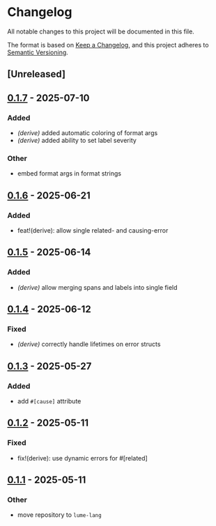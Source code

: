 # Changelog

All notable changes to this project will be documented in this file.

The format is based on [Keep a Changelog](https://keepachangelog.com/en/1.0.0/),
and this project adheres to [Semantic Versioning](https://semver.org/spec/v2.0.0.html).

## [Unreleased]

## [0.1.7](https://github.com/lume-lang/error_snippet/compare/error_snippet_derive-v0.1.6...error_snippet_derive-v0.1.7) - 2025-07-10

### Added

- *(derive)* added automatic coloring of format args
- *(derive)* added ability to set label severity

### Other

- embed format args in format strings

## [0.1.6](https://github.com/lume-lang/error_snippet/compare/error_snippet_derive-v0.1.5...error_snippet_derive-v0.1.6) - 2025-06-21

### Added

- feat!(derive): allow single related- and causing-error

## [0.1.5](https://github.com/lume-lang/error_snippet/compare/error_snippet_derive-v0.1.4...error_snippet_derive-v0.1.5) - 2025-06-14

### Added

- *(derive)* allow merging spans and labels into single field

## [0.1.4](https://github.com/lume-lang/error_snippet/compare/error_snippet_derive-v0.1.3...error_snippet_derive-v0.1.4) - 2025-06-12

### Fixed

- *(derive)* correctly handle lifetimes on error structs

## [0.1.3](https://github.com/lume-lang/error_snippet/compare/error_snippet_derive-v0.1.2...error_snippet_derive-v0.1.3) - 2025-05-27

### Added

- add `#[cause]` attribute

## [0.1.2](https://github.com/lume-lang/error_snippet/compare/error_snippet_derive-v0.1.1...error_snippet_derive-v0.1.2) - 2025-05-11

### Fixed

- fix!(derive): use dynamic errors for #[related]

## [0.1.1](https://github.com/lume-lang/error_snippet/compare/error_snippet_derive-v0.1.0...error_snippet_derive-v0.1.1) - 2025-05-11

### Other

- move repository to `lume-lang`
